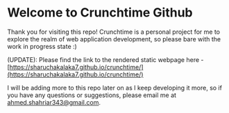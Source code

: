 # Welcome to Crunchtime Github

Thank you for visiting this repo! Crunchtime is a personal project for me to explore the realm of web application development, so please bare with the work in progress state :)

(UPDATE): Please find the link to the rendered static webpage here - [https://sharuchakalaka7.github.io/crunchtime/](https://sharuchakalaka7.github.io/crunchtime/)

I will be adding more to this repo later on as I keep developing it more, so if you have any questions or suggestions, please email me at [ahmed.shahriar343@gmail.com](mailto:ahmed.shahriar343@gmail.com).
